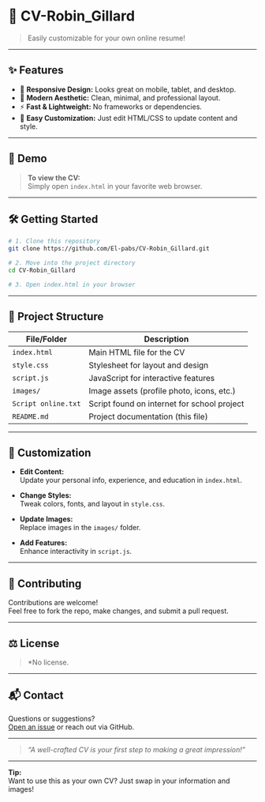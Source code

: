 # 📄 CV-Robin_Gillard

> Easily customizable for your own online resume!

---

## ✨ Features

- 📱 **Responsive Design:** Looks great on mobile, tablet, and desktop.
- 🎨 **Modern Aesthetic:** Clean, minimal, and professional layout.
- ⚡ **Fast & Lightweight:** No frameworks or dependencies.
- 📝 **Easy Customization:** Just edit HTML/CSS to update content and style.

---

## 🚀 Demo

> **To view the CV:**  
> Simply open `index.html` in your favorite web browser.

---

## 🛠️ Getting Started

```bash
# 1. Clone this repository
git clone https://github.com/El-pabs/CV-Robin_Gillard.git

# 2. Move into the project directory
cd CV-Robin_Gillard

# 3. Open index.html in your browser
```

---

## 📁 Project Structure

| File/Folder          | Description                                 |
|----------------------|---------------------------------------------|
| `index.html`         | Main HTML file for the CV                   |
| `style.css`          | Stylesheet for layout and design            |
| `script.js`          | JavaScript for interactive features         |
| `images/`            | Image assets (profile photo, icons, etc.)   |
| `Script online.txt`  | Script found on internet for school project |
| `README.md`          | Project documentation (this file)           |

---

## 🎨 Customization

- **Edit Content:**  
  Update your personal info, experience, and education in `index.html`.

- **Change Styles:**  
  Tweak colors, fonts, and layout in `style.css`.

- **Update Images:**  
  Replace images in the `images/` folder.

- **Add Features:**  
  Enhance interactivity in `script.js`.

---

## 🤝 Contributing

Contributions are welcome!  
Feel free to fork the repo, make changes, and submit a pull request.

---

## ⚖️ License

> *No license.

---

## 📬 Contact

Questions or suggestions?  
[Open an issue](https://github.com/El-pabs/CV-Robin_Gillard/issues) or reach out via GitHub.

---

> _“A well-crafted CV is your first step to making a great impression!”_

---

**Tip:**  
Want to use this as your own CV? Just swap in your information and images!
